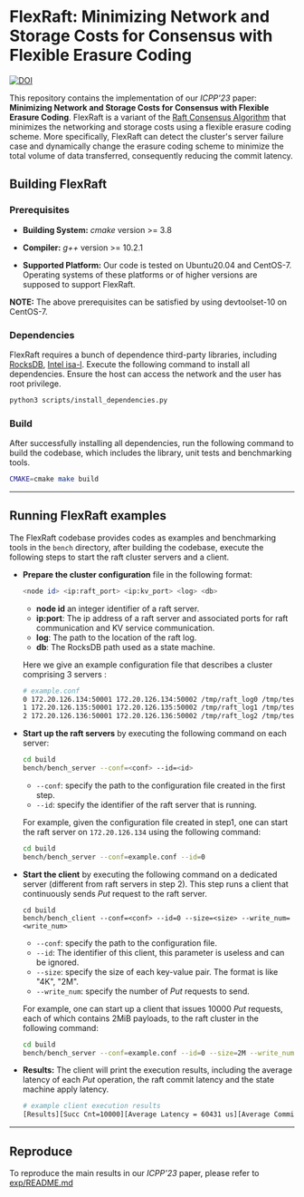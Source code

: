 # FlexRaft: Minimizing Network and Storage Costs for Consensus with Flexible Erasure Coding

[![DOI](https://zenodo.org/badge/655489741.svg)](https://zenodo.org/badge/latestdoi/655489741)

This repository contains the implementation of our *ICPP'23* paper: **Minimizing Network and Storage Costs for Consensus with Flexible Erasure Coding**. FlexRaft is a variant of the [Raft Consensus Algorithm](https://raft.github.io/) that minimizes the networking and storage costs using a flexible erasure coding scheme. More specifically, FlexRaft can detect the cluster's server failure case and dynamically change the erasure coding scheme to minimize the total volume of data transferred, consequently reducing the commit latency. 

## Building FlexRaft

### Prerequisites

* **Building System:** *cmake* version >= 3.8

* **Compiler:** *g++* version >= 10.2.1
* **Supported Platform:**  Our code is tested on Ubuntu20.04 and CentOS-7. Operating systems of these platforms or of higher versions are supposed to support FlexRaft. 

**NOTE:** The above prerequisites can be satisfied by using devtoolset-10 on CentOS-7. 

### Dependencies

FlexRaft requires a bunch of dependence third-party libraries, including [RocksDB](https://github.com/facebook/rocksdb), [Intel isa-l](https://github.com/intel/isa-l). Execute the following command to install all dependencies. Ensure the host can access the network and the user has root privilege. 

```bash
python3 scripts/install_dependencies.py
```

### Build

After successfully installing all dependencies, run the following command to build the codebase, which includes the library, unit tests and benchmarking tools. 

```bash
CMAKE=cmake make build
```

---

## Running FlexRaft examples

The FlexRaft codebase provides codes as examples and benchmarking tools in the ``bench`` directory, after building the codebase, execute the following steps to start the raft cluster servers and a client.

* **Prepare the cluster configuration** file in the following format:

  ```bash
  <node id> <ip:raft_port> <ip:kv_port> <log> <db>
  ```

  * **node id** an integer identifier of a raft server. 
  *  **ip:port**: The ip address of a raft server and associated ports for raft communication and KV service communication. 
  * **log**: The path to the location of the raft log.
  * **db**: The RocksDB path used as a state machine.

  Here we give an example configuration file that describes a cluster comprising 3 servers :

  ```bash
  # example.conf
  0 172.20.126.134:50001 172.20.126.134:50002 /tmp/raft_log0 /tmp/testdb0
  1 172.20.126.135:50001 172.20.126.135:50002 /tmp/raft_log1 /tmp/testdb1
  2 172.20.126.136:50001 172.20.126.136:50002 /tmp/raft_log2 /tmp/testdb2
  ```

* **Start up the raft servers** by executing the following command on each server:

  ```bash
  cd build
  bench/bench_server --conf=<conf> --id=<id>
  ```

  * ``--conf``: specify the path to the configuration file created in the first step. 
  * ``--id``: specify the identifier of the raft server that is running. 

  For example, given the configuration file created in step1, one can start the raft server on ``172.20.126.134`` using the following command: 

  ```bash
  cd build
  bench/bench_server --conf=example.conf --id=0
  ```

* **Start the client** by executing the following command on a dedicated server (different from raft servers in step 2). This step runs a client that continuously sends *Put* request to the raft server. 

  ```
  cd build
  bench/bench_client --conf=<conf> --id=0 --size=<size> --write_num=<write_num>
  ```

  * ``--conf``: specify the path to the configuration file. 
  * ``--id``: The identifier of this client, this parameter is useless and can be ignored. 
  * ``--size``: specify the size of each key-value pair. The format is like "4K", "2M".
  * ``--write_num``: specify the number of *Put* requests to send.

  For example, one can start up a client that issues 10000 *Put* requests, each of which contains 2MiB payloads, to the raft cluster in the following command:

  ```bash
  cd build
  bench/bench_server --conf=example.conf --id=0 --size=2M --write_num=10000
  ```

* **Results:** The client will print the execution results, including the average latency of each *Put* operation, the raft commit latency and the state machine apply latency. 

  ```bash
  # example client execution results
  [Results][Succ Cnt=10000][Average Latency = 60431 us][Average Commit Latency = 36181 us][Average Apply Latency = 3473]
  ```

---

## Reproduce 

To reproduce the main results in our *ICPP'23* paper, please refer to [exp/README.md](./exp/README.md)

